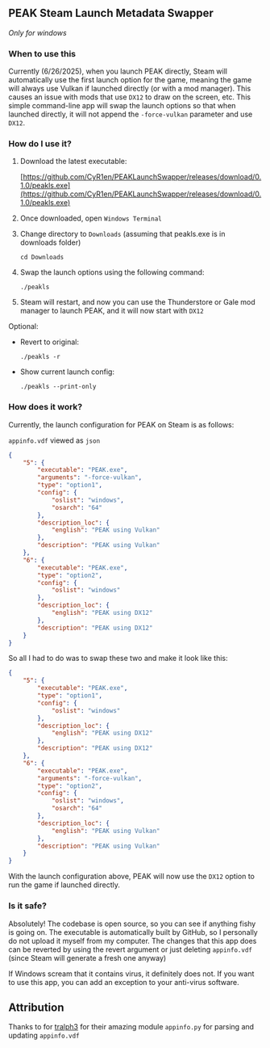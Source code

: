## PEAK Steam Launch Metadata Swapper
_Only for windows_
### When to use this
Currently (6/26/2025), when you launch PEAK directly, Steam will automatically use the first launch option for the game, meaning the game will always use Vulkan if launched directly (or with a mod manager). This causes an issue with mods that use `DX12` to draw on the screen, etc. This simple command-line app will swap the launch options so that when launched directly, it will not append the `-force-vulkan` parameter and use `DX12`.

### How do I use it?
1. Download the latest executable:

    [https://github.com/CyR1en/PEAKLaunchSwapper/releases/download/0.1.0/peakls.exe](https://github.com/CyR1en/PEAKLaunchSwapper/releases/download/0.1.0/peakls.exe)
2. Once downloaded, open `Windows Terminal`
3. Change directory to `Downloads` (assuming that peakls.exe is in downloads folder)
    ```
    cd Downloads
    ```
4. Swap the launch options using the following command:
    ```
    ./peakls
    ```
5. Steam will restart, and now you can use the Thunderstore or Gale mod manager to launch PEAK, and it will now start with `DX12`

Optional:
- Revert to original:
    ```
    ./peakls -r
    ```
- Show current launch config:
    ```
    ./peakls --print-only
    ```



### How does it work?
Currently, the launch configuration for PEAK on Steam is as follows:

`appinfo.vdf` viewed as `json`
```json
{
    "5": {
        "executable": "PEAK.exe",
        "arguments": "-force-vulkan",
        "type": "option1",
        "config": {
            "oslist": "windows",
            "osarch": "64"
        },
        "description_loc": {
            "english": "PEAK using Vulkan"
        },
        "description": "PEAK using Vulkan"
    },
    "6": {
        "executable": "PEAK.exe",
        "type": "option2",
        "config": {
            "oslist": "windows"
        },
        "description_loc": {
            "english": "PEAK using DX12"
        },
        "description": "PEAK using DX12"
    }
}
```
So all I had to do was to swap these two and make it look like this:
```json
{
    "5": {
        "executable": "PEAK.exe",
        "type": "option1",
        "config": {
            "oslist": "windows"
        },
        "description_loc": {
            "english": "PEAK using DX12"
        },
        "description": "PEAK using DX12"
    },
    "6": {
        "executable": "PEAK.exe",
        "arguments": "-force-vulkan",
        "type": "option2",
        "config": {
            "oslist": "windows",
            "osarch": "64"
        },
        "description_loc": {
            "english": "PEAK using Vulkan"
        },
        "description": "PEAK using Vulkan"
    }
}
```
With the launch configuration above, PEAK will now use the `DX12` option to run the game if launched directly.

### Is it safe?
Absolutely! The codebase is open source, so you can see if anything fishy is going on. The executable is automatically built by GitHub, so I personally do not upload it myself from my computer. The changes that this app does can be reverted by using the revert argument or just deleting `appinfo.vdf` (since Steam will generate a fresh one anyway)

If Windows scream that it contains virus, it definitely does not. If you want to use this app, you can add an exception to your anti-virus software.

## Attribution
Thanks to for [tralph3](https://github.com/tralph3) for their amazing module `appinfo.py` for parsing and updating `appinfo.vdf`
